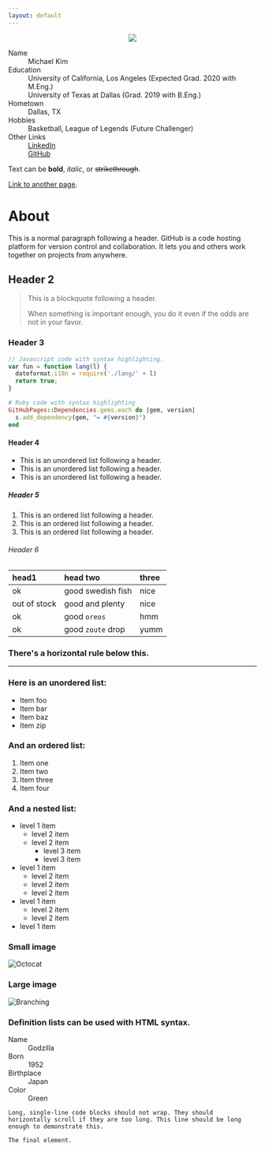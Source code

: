 ```yaml
---
layout: default
---
```

<html>
  <center><img src="https://s1.ibtimes.com/sites/www.ibtimes.com/files/styles/full/public/2011/06/12/112882-dirk-nowitzki.jpg" style="max-width:70%"></center>
  </html>
  
<dl>
<dt>Name</dt>
  <dd>Michael Kim</dd>
<dt>Education</dt>
  <dd>University of California, Los Angeles (Expected Grad. 2020 with M.Eng.)</dd>
  <dd>University of Texas at Dallas (Grad. 2019 with B.Eng.)</dd>
<dt>Hometown</dt>
  <dd>Dallas, TX</dd>
<dt>Hobbies</dt>
  <dd>Basketball, League of Legends (Future Challenger)</dd>
<dt>Other Links</dt>
  <dd><a href = "https://www.linkedin.com/in/michael-kim-427059169/">LinkedIn</a></dd>
  <dd><a href = "https://github.com/mhk150230/Michael-Kim-Bio">GitHub</a></dd>
</dl>

Text can be **bold**, _italic_, or ~~strikethrough~~.

[Link to another page](./another-page.html).

# About

This is a normal paragraph following a header. GitHub is a code hosting platform for version control and collaboration. It lets you and others work together on projects from anywhere.

## Header 2

> This is a blockquote following a header.
>
> When something is important enough, you do it even if the odds are not in your favor.

### Header 3

```js
// Javascript code with syntax highlighting.
var fun = function lang(l) {
  dateformat.i18n = require('./lang/' + l)
  return true;
}
```

```ruby
# Ruby code with syntax highlighting
GitHubPages::Dependencies.gems.each do |gem, version|
  s.add_dependency(gem, "= #{version}")
end
```

#### Header 4

*   This is an unordered list following a header.
*   This is an unordered list following a header.
*   This is an unordered list following a header.

##### Header 5

1.  This is an ordered list following a header.
2.  This is an ordered list following a header.
3.  This is an ordered list following a header.

###### Header 6

| head1        | head two          | three |
|:-------------|:------------------|:------|
| ok           | good swedish fish | nice  |
| out of stock | good and plenty   | nice  |
| ok           | good `oreos`      | hmm   |
| ok           | good `zoute` drop | yumm  |

### There's a horizontal rule below this.

* * *

### Here is an unordered list:

*   Item foo
*   Item bar
*   Item baz
*   Item zip

### And an ordered list:

1.  Item one
1.  Item two
1.  Item three
1.  Item four

### And a nested list:

- level 1 item
  - level 2 item
  - level 2 item
    - level 3 item
    - level 3 item
- level 1 item
  - level 2 item
  - level 2 item
  - level 2 item
- level 1 item
  - level 2 item
  - level 2 item
- level 1 item

### Small image

![Octocat](https://github.githubassets.com/images/icons/emoji/octocat.png)

### Large image

![Branching](https://guides.github.com/activities/hello-world/branching.png)


### Definition lists can be used with HTML syntax.

<dl>
<dt>Name</dt>
<dd>Godzilla</dd>
<dt>Born</dt>
<dd>1952</dd>
<dt>Birthplace</dt>
<dd>Japan</dd>
<dt>Color</dt>
<dd>Green</dd>
</dl>

```
Long, single-line code blocks should not wrap. They should horizontally scroll if they are too long. This line should be long enough to demonstrate this.
```

```
The final element.
```

